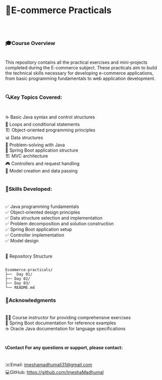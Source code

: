  # 🛒E-commerce Practicals
 <br><br>
 ### 🎓Course Overview <br><br>  
This repository contains all the practical exercises and mini-projects completed during the E-commerce subject. These practicals aim to build the technical skills necessary for developing e-commerce applications, from basic programming fundamentals to web application development.
<br><br>

  ### 🔍Key Topics Covered:<br><br>
☕ Basic Java syntax and control structures<br>
🔄 Loops and conditional statements<br>
🏗️ Object-oriented programming principles<br>
📊 Data structures<br>
🧩 Problem-solving with Java<br>
🍃 Spring Boot application structure<br>
🏗️ MVC architecture<br>
🎮 Controllers and request handling<br>
📝 Model creation and data passing<br><br>

 ### 🧠Skills Developed:<br><br>
✅ Java programming fundamentals<br>
✅ Object-oriented design principles<br>
✅ Data structure selection and implementation<br>
✅ Problem decomposition and solution construction<br>
✅ Spring Boot application setup<br>
✅ Controller implementation<br>
✅ Model design<br><br>

📁 Repository Structure<br>

```

Ecommerce-practicals/
├──  Day 01/
├── Day 02/
├── Day 03/    
└── README.md    

```

### 🙏Acknowledgments<br><br>
👨‍🏫 Course instructor for providing comprehensive exercises<br>
🍃 Spring Boot documentation for reference examples<br>
☕ Oracle Java documentation for language specifications<br><br>

#### 📞Contact For any questions or support, please contact:<br><br>
✉️Email: imeshamadhumali31@gmail.com <br>
💻GitHub: https://github.com/ImeshaMadhumal
